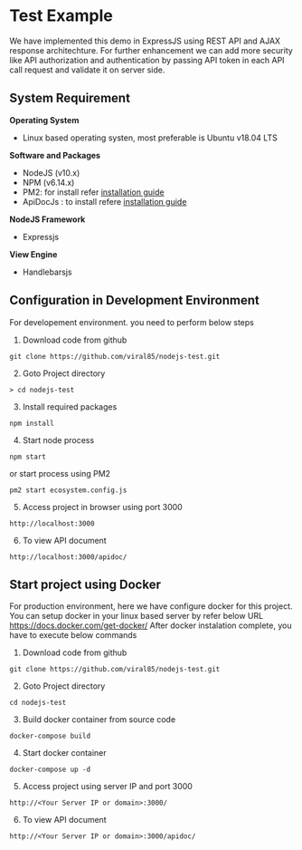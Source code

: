 # Test Example

We have implemented this demo in ExpressJS using REST API and AJAX response architechture. For further enhancement we can add more security like API authorization and authentication by passing API token in each API call request and validate it on server side.

## System Requirement

**Operating System**
- Linux based operating systen, most preferable is Ubuntu v18.04 LTS

**Software and Packages**
-   NodeJS (v10.x)
-   NPM (v6.14.x)
-   PM2: for install refer [installation guide](https://pm2.keymetrics.io/docs/usage/quick-start/#installation) 
-  ApiDocJs : to install refere [installation guide](https://apidocjs.com/#install) 

**NodeJS Framework**
-   Expressjs

**View Engine**
-   Handlebarsjs

## Configuration in Development Environment
For developement environment. you need to perform below steps
1. Download code from github
```
git clone https://github.com/viral85/nodejs-test.git
```
2. Goto Project directory
```
> cd nodejs-test
```
3. Install required packages
```
npm install
```
4. Start node process
```
npm start
```
or start process using PM2
```
pm2 start ecosystem.config.js
```
5. Access project in browser using port 3000
```
http://localhost:3000
```
6. To view API document
```
http://localhost:3000/apidoc/
```
## Start project using Docker
For production environment, here we have configure docker for this project. You can setup docker in your linux based server by refer below URL
https://docs.docker.com/get-docker/
After docker instalation complete, you have to execute below commands
1. Download code from github
```
git clone https://github.com/viral85/nodejs-test.git
```
2. Goto Project directory
```
cd nodejs-test
```
3. Build docker container from source code
```
docker-compose build
```
4. Start docker container
```
docker-compose up -d
```
5. Access project using server IP and port 3000
```
http://<Your Server IP or domain>:3000/
```
6. To view API document
```
http://<Your Server IP or domain>:3000/apidoc/
```